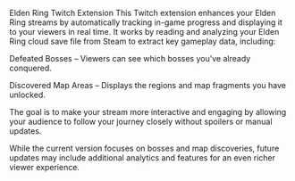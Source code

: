 Elden Ring Twitch Extension
This Twitch extension enhances your Elden Ring streams by automatically tracking in-game progress and displaying it to your viewers in real time.
It works by reading and analyzing your Elden Ring cloud save file from Steam to extract key gameplay data, including:

Defeated Bosses – Viewers can see which bosses you’ve already conquered.

Discovered Map Areas – Displays the regions and map fragments you have unlocked.

The goal is to make your stream more interactive and engaging by allowing your audience to follow your journey closely without spoilers or manual updates.

While the current version focuses on bosses and map discoveries, future updates may include additional analytics and features for an even richer viewer experience.

